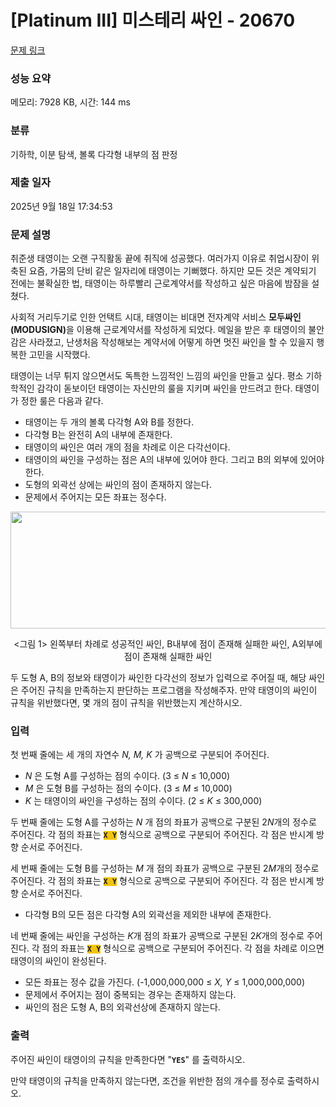 # [Platinum III] 미스테리 싸인 - 20670 

[문제 링크](https://www.acmicpc.net/problem/20670) 

### 성능 요약

메모리: 7928 KB, 시간: 144 ms

### 분류

기하학, 이분 탐색, 볼록 다각형 내부의 점 판정

### 제출 일자

2025년 9월 18일 17:34:53

### 문제 설명

<p>취준생 태영이는 오랜 구직활동 끝에 취직에 성공했다. 여러가지 이유로 취업시장이 위축된 요즘, 가뭄의 단비 같은 일자리에 태영이는 기뻐했다. 하지만 모든 것은 계약되기 전에는 불확실한 법, 태영이는 하루빨리 근로계약서를 작성하고 싶은 마음에 밤잠을 설쳤다.</p>

<p>사회적 거리두기로 인한 언택트 시대, 태영이는 비대면 전자계약 서비스 <strong>모두싸인(MODUSIGN)</strong>을 이용해 근로계약서를 작성하게 되었다. 메일을 받은 후 태영이의 불안감은 사라졌고, 난생처음 작성해보는 계약서에 어떻게 하면 멋진 싸인을 할 수 있을지 행복한 고민을 시작했다.</p>

<p>태영이는 너무 튀지 않으면서도 독특한 느낌적인 느낌의 싸인을 만들고 싶다. 평소 기하학적인 감각이 돋보이던 태영이는 자신만의 룰을 지키며 싸인을 만드려고 한다. 태영이가 정한 룰은 다음과 같다.</p>

<ul>
	<li>태영이는 두 개의 볼록 다각형 A와 B를 정한다.</li>
	<li>다각형 B는 완전히 A의 내부에 존재한다.</li>
	<li>태영이의 싸인은 여러 개의 점을 차례로 이은 다각선이다.</li>
	<li>태영이의 싸인을 구성하는 점은 A의 내부에 있어야 한다. 그리고 B의 외부에 있어야 한다.</li>
	<li>도형의 외곽선 상에는 싸인의 점이 존재하지 않는다.</li>
	<li>문제에서 주어지는 모든 좌표는 정수다.</li>
</ul>

<p style="text-align: center;"><img alt="" src="https://upload.acmicpc.net/8338cb94-eb6a-4543-9732-ecf09dcd7dfc/" style="width: 600px; height: 187px;"></p>

<p style="text-align: center;"><그림 1> 왼쪽부터 차례로 성공적인 싸인, B내부에 점이 존재해 실패한 싸인, A외부에 점이 존재해 실패한 싸인</p>

<p> </p>

<p>두 도형 A, B의 정보와 태영이가 싸인한 다각선의 정보가 입력으로 주어질 때, 해당 싸인은 주어진 규칙을 만족하는지 판단하는 프로그램을 작성해주자. 만약 태영이의 싸인이 규칙을 위반했다면, 몇 개의 점이 규칙을 위반했는지 계산하시오.</p>

### 입력 

 <p>첫 번째 줄에는 세 개의 자연수 <em>N, M, K </em>가 공백으로 구분되어 주어진다.</p>

<ul>
	<li><em>N </em>은 도형 A를 구성하는 점의 수이다. (3 ≤ <em>N </em>​≤ 10,000)</li>
	<li><em>M </em>은 도형 B를 구성하는 점의 수이다. (3 ≤ <em>M </em>​≤ 10,000)</li>
	<li><em>K </em>는 태영이의 싸인을 구성하는 점의 수이다. (2 ≤ <em>K </em>​≤ 300,000)</li>
</ul>

<p>두 번째 줄에는 도형 A를 구성하는 <em>N </em>개 점의 좌표가 공백으로 구분된 2<em>N</em>개의 정수로 주어진다. 각 점의 좌표는 <strong><code><span style="background-color:#f1c40f;">X Y</span></code></strong> 형식으로 공백으로 구분되어 주어진다. 각 점은 반시계 방향 순서로 주어진다.</p>

<p>세 번째 줄에는 도형 B를 구성하는 <em>M</em> 개 점의 좌표가 공백으로 구분된 2<em>M</em>개의 정수로 주어진다. 각 점의 좌표는 <strong><code><span style="background-color:#f1c40f;">X Y</span></code></strong> 형식으로 공백으로 구분되어 주어진다. 각 점은 반시계 방향 순서로 주어진다.</p>

<ul>
	<li>다각형 B의 모든 점은 다각형 A의 외곽선을 제외한 내부에 존재한다.</li>
</ul>

<p>네 번째 줄에는 싸인을 구성하는 <em>K</em>개 점의 좌표가 공백으로 구분된 2<em>K</em>개의 정수로 주어진다. 각 점의 좌표는 <strong><code><span style="background-color:#f1c40f;">X Y</span></code></strong> 형식으로 공백으로 구분되어 주어진다. 각 점을 차례로 이으면 태영이의 싸인이 완성된다.</p>

<ul>
	<li>모든 좌표는 정수 값을 가진다. (-1,000,000,000 ≤ <em>X, Y </em>​≤ 1,000,000,000)</li>
	<li>문제에서 주어지는 점이 중복되는 경우는 존재하지 않는다.</li>
	<li>싸인의 점은 도형 A, B의 외곽선상에 존재하지 않는다.</li>
</ul>

### 출력 

 <p>주어진 싸인이 태영이의 규칙을 만족한다면 "<strong><code>YES</code></strong>" 를 출력하시오.</p>

<p>만약 태영이의 규칙을 만족하지 않는다면, 조건을 위반한 점의 개수를 정수로 출력하시오.</p>

